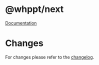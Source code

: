 # @whppt/next

[Documentation](https://www.whppt.org)

# Changes

For changes please refer to the [changelog](./CHANGELOG.md).
